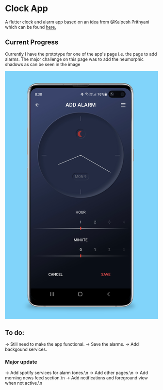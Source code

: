 # Clock App

A flutter clock and alarm app based on an idea from [@Kalpesh Prithyani](linkedin.com/in/kalpesh-prithyani) which can be found [here.](https://www.instagram.com/p/B7hjhyApgav/)

## Current Progress

Currently I have the prototype for one of the app's page i.e. the page to add alarms. The major challenge on this page was to add the neumorphic shadows as can be seen in the image

<a target="_blank" href="screenchots\image.png"><img src="screenchots\image.png" title="Screenshot" style="max-width:100%;"></a>

## To do:

-> Still need to make the app functional.
-> Save the alarms.
-> Add backgound services.

### Major update

-> Add spotify services for alarm tones.\n
-> Add other pages.\n
-> Add morning news feed section.\n
-> Add notifications and foreground view when not active.\n
